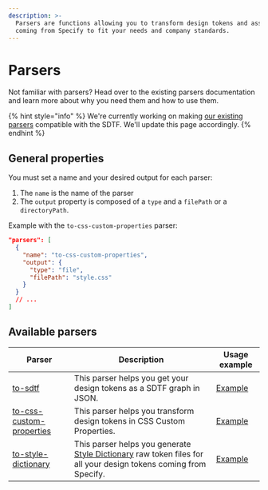 ```yaml
---
description: >-
  Parsers are functions allowing you to transform design tokens and assets
  coming from Specify to fit your needs and company standards.
---
```


# Parsers

Not familiar with parsers? Head over to the existing parsers documentation and learn more about why you need them and how to use them.

{% hint style="info" %}
We're currently working on making [our existing parsers](../../concepts/parsers.md#all-parsers-available) compatible with the SDTF. We'll update this page accordingly.
{% endhint %}

## General properties

You must set a name and your desired output for each parser:

1. The `name` is the name of the parser
2. The `output` property is composed of a `type` and a `filePath` or a `directoryPath`.

Example with the `to-css-custom-properties` parser:

```json
"parsers": [
  {
    "name": "to-css-custom-properties",
    "output": {
      "type": "file",
      "filePath": "style.css"
    }
  }
  // ...
]
```

## Available parsers



| Parser                                                  | Description                                                                                                                                                   | Usage example                                      |
| ------------------------------------------------------- | ------------------------------------------------------------------------------------------------------------------------------------------------------------- | -------------------------------------------------- |
| [to-sdtf](to-sdtf.md)                                   | This parser helps you get your design tokens as a SDTF graph in JSON.                                                                                         | [Example](to-sdtf.md#basic-usage)                  |
| [to-css-custom-properties](to-css-custom-properties.md) | This parser helps you transform design tokens in CSS Custom Properties.                                                                                       | [Example](to-css-custom-properties.md#basic-usage) |
| [to-style-dictionary](to-style-dictionary.md)           | This parser helps you generate [Style Dictionary](https://amzn.github.io/style-dictionary/#/) raw token files for all your design tokens coming from Specify. | [Example](to-style-dictionary.md#basic-usage)      |
